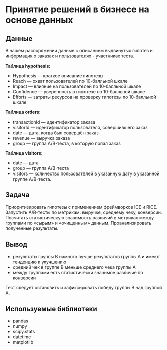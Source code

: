 # Принятие решений в бизнесе на основе данных

## Данные
В нашем распоряжении данные c описанием выдвинутых гипотез и информация о заказах и пользователях - участниках теста.

**Таблица hypothesis:**

- Hypothesis — краткое описание гипотезы
- Reach — охват пользователей по 10-балльной шкале
- Impact — влияние на пользователей по 10-балльной шкале
- Confidence — уверенность в гипотезе по 10-балльной шкале
- Efforts — затраты ресурсов на проверку гипотезы по 10-балльной шкале

**Таблица orders:**

- transactionId — идентификатор заказа
- visitorId — идентификатор пользователя, совершившего заказ
- date — дата, когда был совершён заказ
- revenue — выручка заказа
- group — группа A/B-теста, в которую попал заказ

**Таблица visitors:**

- date — дата
- group — группа A/B-теста
- visitors — количество пользователей в указанную дату в указанной группе A/B-теста.

## Задача
Приоритизировать гипотезы с применением фреймворков ICE и RICE. Запустить A/B-тесты по метрикам: выручке, среднему чеку, конверсии. Посчитать статистическую значимость различий в метриках между группами по «сырым» и «очищенным» данным. Проанализировать полученные результаты.

## Вывод
- результаты группы B намного лучше результатов группы A и имеют тенденцию к улучшению
- средний чек в группе В меньше среднего чека группы А
- между группами есть статистически значимое различие по конверсии 

Тест следует остановить и зафиксировать победу группы В над группой А.

## Используемые библиотеки
- pandas
- numpy
- scipy.stats
- datetime 
- matplotlib

